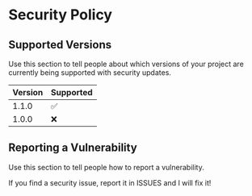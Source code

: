 # Security Policy

## Supported Versions

Use this section to tell people about which versions of your project are
currently being supported with security updates.

| Version | Supported          |
| ------- | ------------------ |
| 1.1.0   | :white_check_mark: |
| 1.0.0   | :x:                |

## Reporting a Vulnerability

Use this section to tell people how to report a vulnerability.

If you find a security issue, report it in ISSUES and I will fix it!
